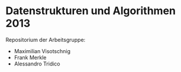 Datenstrukturen und Algorithmen 2013
=======
Repositorium der Arbeitsgruppe:
- Maximilian Visotschnig
- Frank Merkle
- Alessandro Tridico
